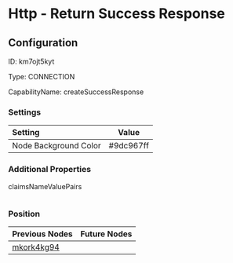 # Http - Return Success Response
## Configuration
ID:  km7ojt5kyt

Type: CONNECTION 

CapabilityName: createSuccessResponse

### Settings
| Setting | Value  |
| :------------------------ | ---------------------------------------- |
| Node Background Color | #9dc967ff | 

 




### Additional Properties
claimsNameValuePairs
 ```json 

```




### Position
| Previous Nodes | Future Nodes |
| :------------- | ------------ |
| [mkork4kg94](./mkork4kg94.md) |  |